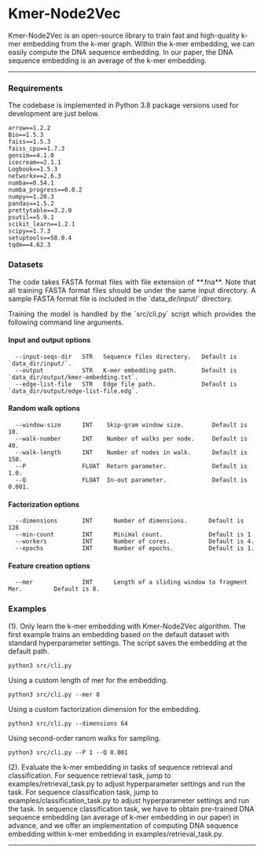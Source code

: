 Kmer-Node2Vec
====================================
Kmer-Node2Vec is an open-source library to train fast and high-quality k-mer embedding from the k-mer graph. 
Within the k-mer embedding, we can easily compute the DNA sequence embedding. In our paper, the DNA sequence embedding is an average of the k-mer embedding.

------------------------------------

### Requirements

The codebase is implemented in Python 3.8 package versions used for development are just below. 
```
arrow==1.2.2
Bio==1.5.3
faiss==1.5.3
faiss_cpu==1.7.3
gensim==4.1.0
icecream==2.1.1
Logbook==1.5.3
networkx==2.6.3
numba==0.54.1
numba_progress==0.0.2
numpy==1.20.3
pandas==1.5.2
prettytable==3.2.0
psutil==5.9.1
scikit_learn==1.2.1
scipy==1.7.3
setuptools==58.0.4
tqdm==4.62.3
```
### Datasets
<p align="justify">
The code takes FASTA format files with file extension of **.fna**. Note that all training FASTA format files should be under the same input directory. A sample FASTA format file is included in the  `data_dir/input/` directory. </p>
<p align="justify">
Training the model is handled by the `src/cli.py` script which provides the following command line arguments.</p>

#### Input and output options
```
  --input-seqs-dir   STR   Sequence files directory.   Default is `data_dir/input/`.
  --output           STR   K-mer embedding path.       Default is `data_dir/output/kmer-embedding.txt`.
  --edge-list-file   STR   Edge file path.             Default is `data_dir/output/edge-list-file.edg`.
```
#### Random walk options
```
  --window-size      INT    Skip-gram window size.        Default is 10.
  --walk-number      INT    Number of walks per node.     Default is 40.
  --walk-length      INT    Number of nodes in walk.      Default is 150.
  --P                FLOAT  Return parameter.             Default is 1.0.
  --Q                FLOAT  In-out parameter.             Default is 0.001.
```
#### Factorization options
```
  --dimensions       INT      Number of dimensions.      Default is 128
  --min-count        INT      Minimal count.             Default is 1
  --workers          INT      Number of cores.           Default is 4.
  --epochs           INT      Number of epochs.          Default is 1.
```

#### Feature creation options

```
  --mer              INT      Length of a sliding window to fragment Mer.         Default is 8.
```

### Examples
<p align="justify">

(1). Only learn the k-mer embedding with Kmer-Node2Vec algorithm. The first example trains an embedding based on the default dataset with standard hyperparameter settings. The script saves the embedding at the default path.</p>
```
python3 src/cli.py
```

Using a custom length of mer for the embedding.
```
python3 src/cli.py --mer 8
```
Using a custom factorization dimension for the embedding.
```
python3 src/cli.py --dimensions 64
```
Using second-order ranom walks for sampling.
```
python3 src/cli.py --P 1 --Q 0.001
```

(2). Evaluate the k-mer embedding in tasks of sequence retrieval and classification. For sequence retrieval task, jump to examples/retrieval_task.py to adjust hyperparameter settings and run the task. For sequence classification task, jump to examples/classification_task.py to adjust hyperparameter settings and run the task. In sequence classification task, we have to obtain pre-trained DNA sequence embedding (an average of k-mer embedding in our paper) in advance, and we offer an implementation of computing DNA sequence embedding within k-mer embedding in examples/retrieval_task.py.

--------------------------------------------------------------------------------
